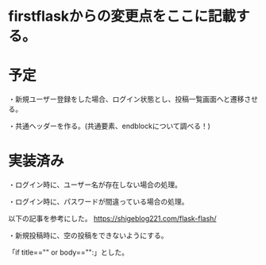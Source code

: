 # firstflaskからの変更点をここに記載する。

# 予定

・新規ユーザー登録をした場合、ログイン状態とし、投稿一覧画面へと遷移させる。

・共通ヘッダーを作る。(共通要素、endblockについて調べる！)


# 実装済み

・ログイン時に、ユーザー名が存在しない場合の処理。

・ログイン時に、パスワードが間違っている場合の処理。

以下の記事を参考にした。
https://shigeblog221.com/flask-flash/

・新規投稿時に、空の投稿をできないようにする。

「if title=="" or body=="":」とした。